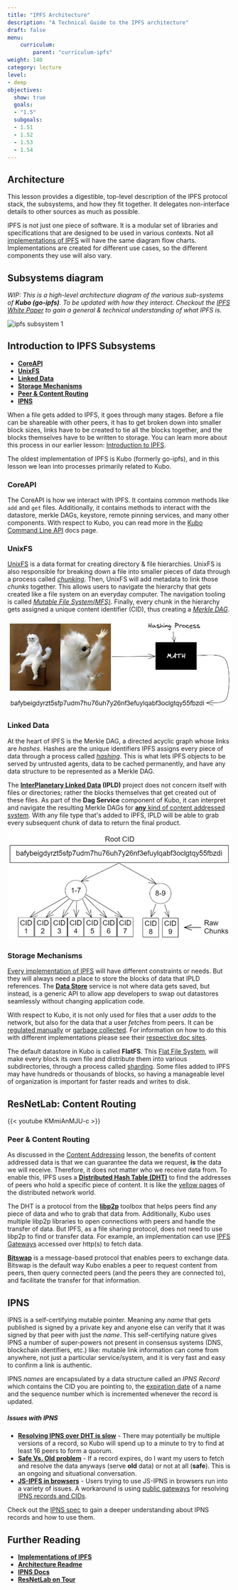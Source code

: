 ```yaml
---
title: "IPFS Architecture"
description: "A Technical Guide to the IPFS architecture"
draft: false
menu:
    curriculum:
        parent: "curriculum-ipfs"
weight: 140
category: lecture
level:
- deep
objectives:
  show: true
  goals:
  - "1.5"
  subgoals:
  - 1.51
  - 1.52
  - 1.53
  - 1.54
---
```

## Architecture

This lesson provides a digestible, top-level description of the IPFS protocol stack, the subsystems, and how they fit together. It delegates non-interface details to other sources as much as possible.

IPFS is not just one piece of software. It is a modular set of libraries and specifications that are designed to be used in various contexts. Not all [implementations of IPFS](https://docs.ipfs.tech/basics/ipfs-implementations/) will have the same diagram flow charts. Implementations are created for different use cases, so the different components they use will also vary.

## Subsystems diagram
_WIP: This is a high-level architecture diagram of the various sub-systems of **Kubo (go-ipfs)**. To be updated with how they interact. Checkout the [IPFS White Paper](https://github.com/ipfs/papers/blob/master/ipfs-cap2pfs/ipfs-p2p-file-system.pdf) to gain a general & technical understanding of what IPFS is._

![ipfs subsystem 1](go-ipfs-subsystems.png)

## Introduction to IPFS Subsystems
* [**CoreAPI**](#coreapi)
* [**UnixFS**](#unixfs)
* [**Linked Data**](#linked-data)
* [**Storage Mechanisms**](#storage-mechanisms)
* [**Peer & Content Routing**](#peer--content-routing)
* [**IPNS**](#ipns)

<!-- Give short primer of what happens when a file gets added to IPFS wrt Kubo -->
When a file gets added to IPFS, it goes through many stages. Before a file can be shareable with other peers, it has to get broken down into smaller block sizes, links have to be created to tie all the blocks together, and the blocks themselves have to be written to storage. You can learn more about this process in our earlier lesson: [Introduction to IPFS](/curriculum/ipfs/introduction#how-ipfs-works--steve-allen).

The oldest implementation of IPFS is Kubo (formerly go-ipfs), and in this lesson we lean into processes primarily related to Kubo.

### CoreAPI
The CoreAPI is how we interact with IPFS. It contains common methods like `add` and `get` files. Additionally, it contains methods to interact with the datastore, merkle DAGs, keystore, remote pinning services, and many other components. With respect to Kubo, you can read more in the [Kubo Command Line API](https://docs.ipfs.tech/reference/kubo/cli/) docs page.

### UnixFS
<!-- Talk about chunker, importer, mfs, UnixFS -->
[UnixFS](https://docs.ipfs.tech/concepts/file-systems/#unix-file-system-unixfs) is a data format for creating directory & file hierarchies. UnixFS is also responsible for breaking down a file into smaller pieces of data through a process called [_chunking_](https://docs.ipfs.tech/concepts/file-systems/#chunking). Then, UnixFS will add metadata to link those _chunks_ together. This allows users to navigate the hierarchy that gets created like a file system on an everyday computer. The navigation tooling is called [_Mutable File System(MFS)_](https://docs.ipfs.tech/concepts/file-systems/#mutable-file-system-mfs). Finally, every chunk in the hierarchy gets assigned a unique content identifier (CID), thus creating a [_Merkle DAG_](/curriculum/ipld/merkle-dags).

![meme-to-cidv1](meme-to-cid1.png)

### Linked Data
<!-- Talk about  -->
At the heart of IPFS is the Merkle DAG, a directed acyclic graph whose links are _hashes_. Hashes are the unique identifiers IPFS assigns every piece of data through a process called [_hashing_](https://docs.ipfs.tech/concepts/hashing/). This is what lets IPFS objects to be served by untrusted agents, data to be cached permanently, and have any data structure to be represented as a Merkle DAG.

The **[InterPlanetary Linked Data](/curriculum/ipld/objectives) (IPLD)** project does not concern itself with files or directories; rather the blocks themselves that get created out of these files. As part of the **Dag Service** component of Kubo, it can interpret and navigate the resulting Merkle DAGs for [**any** kind of content addressed system](https://ipld.io/). With any file type that's added to IPFS, IPLD will be able to grab every subsequent chunk of data to return the final product.

![root](root-cid.png)


### Storage Mechanisms
<!-- Talk about FlatFS -->
[Every implementation of IPFS](https://docs.ipfs.tech/basics/ipfs-implementations/) will have different constraints or needs. But they will always need a place to store the blocks of data that IPLD references. The [**Data Store**](#subsystems-diagram) service is not where data gets saved, but instead, is a generic API to allow app developers to swap out datastores seamlessly without changing application code.

With respect to Kubo, it is not only used for files that a user _adds_ to the network, but also for the data that a user _fetches_ from peers. It can be [regulated manually](https://docs.ipfs.tech/reference/kubo/cli/#ipfs-block) or [garbage collected](https://docs.ipfs.tech/concepts/persistence/#garbage-collection). For information on how to do this with different implementations please see their [respective doc sites](https://docs.ipfs.tech/basics/ipfs-implementations/).

The default datastore in Kubo is called **FlatFS**. This [Flat File System](https://www.techtarget.com/searchdatamanagement/definition/flat-file), will make every block its own file and distribute them into various subdirectories, through a process called [sharding](https://docs.ipfs.tech/concepts/glossary/#sharding). Some files added to IPFS may have hundreds or thousands of blocks, so having a manageable level of organization is important for faster reads and writes to disk.

## ResNetLab: Content Routing
{{< youtube KMmiAnMJU-c >}}

### Peer & Content Routing
<!-- Talk about libp2p transport protocol: This is HOW we find peers to share data-->
As discussed in the [Content Addressing](/curriculum/ipfs/content-addressing) lesson, the benefits of content addressed data is that we can guarantee the data we request, **is** the data we will receive. Therefore, it does not matter who we receive data from. To enable this, IPFS uses a [**Distributed Hash Table (DHT)**](curriculum/ipfs/mutable-content/#the-dht) to find the addresses of peers who hold a specific piece of content. It is like the [yellow pages](https://en.wikipedia.org/wiki/Yellow_pages) of the distributed network world.

The DHT is a protocol from the [**libp2p**](/curriculum/libp2p/objectives/) toolbox that helps peers find any piece of data and who to grab that data from. Additionally, Kubo uses multiple libp2p libraries to open connections with peers and handle the transfer of data. But IPFS, as a file sharing protocol, does not need to use libp2p to find or transfer data. For example, an implementation can use [IPFS Gateways](/curriculum/ipfs/ipfs-gateways) accessed over http(s) to fetch data.
<!-- talk about common ways to get information from IPFS network: gateways, bitswap. This is WHAT we do to send data-->

[**Bitswap**](https://docs.ipfs.io/concepts/bitswap/#bitswap) is a message-based protocol that enables peers to exchange data. Bitswap is the default way Kubo enables a peer to request content from peers, then query connected peers (and the peers they are connected to), and facilitate the transfer for that information.

## IPNS

IPNS is a self-certifying mutable pointer. Meaning any _name_ that gets published is signed by a private key and anyone else can verify that it was signed by that peer with just the _name_. This self-certifying nature gives IPNS a number of super-powers not present in consensus systems (DNS, blockchain identifiers, etc.) like: mutable link information can come from anywhere, not just a particular service/system, and it is very fast and easy to confirm a link is authentic.

IPNS _names_ are encapsulated by a data structure called an _IPNS Record_ which contains the CID you are pointing to, the [expiration date](https://discuss.ipfs.tech/t/how-do-i-make-my-ipns-records-live-longer/14768/17?u=lidel) of a name and the sequence number which is incremented whenever the record is updated.

##### Issues with IPNS
* [**Resolving IPNS over DHT is slow**](https://pl-strflt.notion.site/IPNS-Overview-and-FAQ-071b9b14f12045ea842a7d51cfb47dff) - There may potentially be multiple versions of a record, so Kubo will spend up to a minute to try to find at least 16 peers to form a quorum.
* [**Safe Vs. Old problem**](https://github.com/ipfs/kubo/issues/1958#issuecomment-444201606) - If a record expires, do I want my users to fetch and resolve the data anyways (serve **old** data) or not at all (**safe**). This is an ongoing and situational conversation.
* [**JS-IPFS in browsers**](https://github.com/ipfs/js-ipfs/blob/master/docs/BROWSERS.md) - Users trying to use JS-IPNS in browsers run into a variety of issues. A workaround is using [public gateways](https://docs.ipfs.tech/concepts/ipfs-gateway/#public-gateways) for resolving [IPNS records and CIDs](/curriculum/ipfs/ipfs-gateways).

Check out the [IPNS spec](https://github.com/ipfs/specs/tree/main/ipns) to gain a deeper understanding about IPNS records and how to use them.


<!-- Move this to Dev-tools. This is on a similar level to web3.storage & Esturary

#### IPFS Cluster

[IPFS Cluster](https://ipfscluster.io/) is a distributed application that works as a sidecar to IPFS peers, maintaining a global cluster pinset and intelligently allocating its items to the IPFS peers. IPFS Cluster is used by large IPFS storage services like nft.storage along with other storage services like [Filecoin](/curriculum/filecoin/introduction) and [R2](https://developers.cloudflare.com/r2/get-started/).

IPFS Cluster:
* Runs independent from the rest of the IPFS Swarm
* Performs actions that make it simple to add pins at scale, utilizing a set of 'cluster peers'
* The cluster peers take care of asking IPFS to pin things at a sustainable rate and retry pinning in case of failures -->

## Further Reading
* [**Implementations of IPFS**](https://docs.ipfs.tech/basics/ipfs-implementations/)
* [**Architecture Readme**](https://github.com/ipfs/specs/blob/master/ARCHITECTURE.md)
* [**IPNS Docs**](https://docs.ipfs.tech/concepts/ipns/#how-ipns-works)
* [**ResNetLab on Tour**](https://research.protocol.ai/tutorials/resnetlab-on-tour/)
